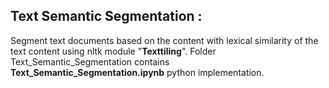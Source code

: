 ## Text Semantic Segmentation :
Segment text documents based on the content with lexical similarity of the text content using nltk module "**Texttiling**".
Folder Text_Semantic_Segmentation contains **Text_Semantic_Segmentation.ipynb** python implementation.

